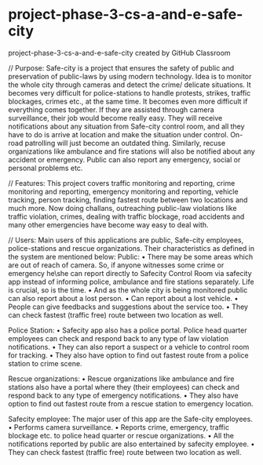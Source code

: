 # project-phase-3-cs-a-and-e-safe-city
project-phase-3-cs-a-and-e-safe-city created by GitHub Classroom


//
Purpose:
Safe-city is a project that ensures the safety of public and preservation of public-laws by using modern technology. 
Idea is to monitor the whole city through cameras and detect the crime/ delicate situations. It becomes very difficult for police-stations 
to handle protests, strikes, traffic blockages, crimes etc., at the same time. It becomes even more difficult if everything comes together.
If they are assisted through camera surveillance, their job would become really easy. They will receive notifications about any situation 
from Safe-city control room, and all they have to do is arrive at location and make the situation under control. On-road patrolling will 
just become an outdated thing. Similarly, recuse organizations like ambulance and fire stations will also be notified about any accident
or emergency. Public can also report any emergency, social or personal problems etc.


//
Features:
This project covers traffic monitoring and reporting, crime monitoring and reporting, emergency monitoring and reporting, vehicle 
tracking, person tracking, finding fastest route between two locations and much more. Now doing challans, outreaching public-law 
violations like traffic violation, crimes, dealing with traffic blockage, road accidents and many other emergencies have become way 
easy to deal with.


//
Users:
Main users of this applications are public, Safe-city employees, police-stations and rescue organizations. Their characteristics as 
defined in the system are mentioned below:
Public:
•	There may be some areas which are out of reach of camera. So, if anyone witnesses some crime or emergency he\she can report directly 
to Safecity Control Room via safecity app instead of informing police, ambulance and fire stations separately. Life is crucial, so is 
the time. 
•	And as the whole city is being monitored public can also report about a lost person.
•	Can report about a lost vehicle.
•	People can give feedbacks and suggestions about the service too. 
•	They can check fastest (traffic free) route between two location as well.

Police Station:
•	Safecity app also has a police portal. Police head quarter employees can check and respond back to any type of law violation 
notifications. 
•	They can also report a suspect or a vehicle to control room for tracking.
•	They also have option to find out fastest route from a police station to crime scene.

Rescue organizations:
•	Rescue organizations like ambulance and fire stations also have a portal where they (their employees) can check and respond back to 
any type of emergency notifications. 
•	They also have option to find out fastest route from a rescue station to emergency location.

Safecity employee:
The major user of this app are the Safe-city employees. 
•	Performs camera surveillance. 
•	Reports crime, emergency, traffic blockage etc. to police head quarter or rescue organizations. 
•	All the notifications reported by public are also entertained by safecity employee.
•	They can check fastest (traffic free) route between two location as well.
